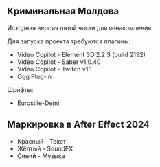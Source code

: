 ## Криминальная Молдова

Исходная версия пятой части для ознакомления.

Для запуска проекта требуются плагины:  
- Video Copilot - Element 3D 2.2.3 (build 2192)
- Video Copilot - Saber v1.0.40
- Video Copilot - Twitch v1.1
- Ogg Plug-in

Шрифты:  
- Eurostile-Demi

## Маркировка в After Effect 2024

- Красный - Текст
- Жёлтый - SoundFX
- Синий - Музыка